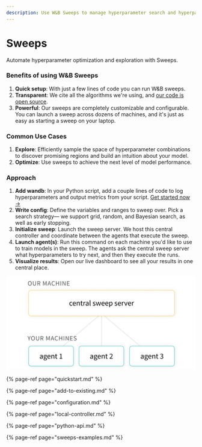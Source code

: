 ```yaml
---
description: Use W&B Sweeps to manage hyperparameter search and hyperparameter optimization
---
```


# Sweeps

Automate hyperparameter optimization and exploration with Sweeps.

### Benefits of using W&B Sweeps 

1. **Quick setup**: With just a few lines of code you can run W&B sweeps.
2.  **Transparent**: We cite all the algorithms we're using, and [our code is open source](https://github.com/wandb/client/tree/master/wandb/sweeps).
3. **Powerful**: Our sweeps are completely customizable and configurable. You can launch a sweep across dozens of machines, and it's just as easy as starting a sweep on your laptop.

### Common Use Cases

1. **Explore**: Efficiently sample the space of hyperparameter combinations to discover promising regions and build an intuition about your model.
2. **Optimize**:  Use sweeps to achieve the next level of model performance.

### Approach

1. **Add wandb**: In your Python script, add a couple lines of code to log hyperparameters and output metrics from your script. [Get started now →](quickstart.md)
2.  **Write config**: Define the variables and ranges to sweep over. Pick a search strategy— we support grid, random, and Bayesian search, as well as early stopping.
3. **Initialize sweep**: Launch the sweep server. We host this central controller and coordinate between the agents that execute the sweep.
4. **Launch agent\(s\)**: Run this command on each machine you'd like to use to train models in the sweep. The agents ask the central sweep server what hyperparameters to try next, and then they execute the runs.
5. **Visualize results**: Open our live dashboard to see all your results in one central place.

![](../.gitbook/assets/central-sweep-server-3%20%281%29.png)

{% page-ref page="quickstart.md" %}

{% page-ref page="add-to-existing.md" %}

{% page-ref page="configuration.md" %}

{% page-ref page="local-controller.md" %}

{% page-ref page="python-api.md" %}

{% page-ref page="sweeps-examples.md" %}



